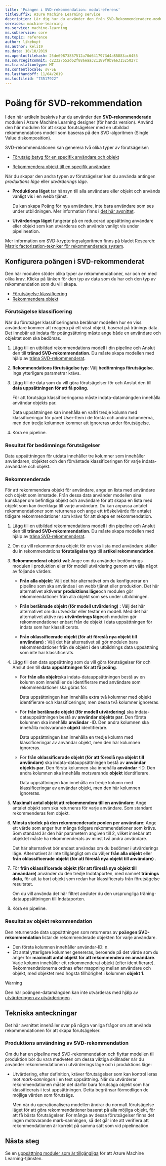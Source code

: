 ```yaml
---
title: 'Poängen i SVD-rekommendation: modulreferens'
titleSuffix: Azure Machine Learning service
description: Lär dig hur du använder den från SVD-Rekommenderadere-modulen i Azure Machine Learning service till Poäng rekommendations förutsägelser för en data uppsättning.
services: machine-learning
ms.service: machine-learning
ms.subservice: core
ms.topic: reference
author: likebupt
ms.author: keli19
ms.date: 10/10/2019
ms.openlocfilehash: 25de69873857512a70d6417973d4a85883ac6455
ms.sourcegitcommit: c22327552d62f88aeaa321189f9b9a631525027c
ms.translationtype: MT
ms.contentlocale: sv-SE
ms.lasthandoff: 11/04/2019
ms.locfileid: "73517922"
---
```

# <a name="score-svd-recommender"></a>Poäng för SVD-rekommendation

I den här artikeln beskrivs hur du använder den **SVD-rekommenderade** modulen i Azure Machine Learning designer (för hands version). Använd den här modulen för att skapa förutsägelser med en utbildad rekommendations modell som baseras på den SVD-algoritmen (Single Value diskomposition).

SVD-rekommendationen kan generera två olika typer av förutsägelser:

- [Förutsäg betyg för en specifik användare och objekt](#predict-ratings)

- [Rekommendera objekt till en specifik användare](#recommend)

När du skapar den andra typen av förutsägelser kan du använda antingen *produktions läge* eller *utvärderings läge*.

- **Produktions läget** tar hänsyn till alla användare eller objekt och används vanligt vis i en webb tjänst.

    Du kan skapa Poäng för nya användare, inte bara användare som ses under utbildningen. Mer information finns i [det här avsnittet](#technical-notes). 

- **Utvärderings läget** fungerar på en reducerad uppsättning användare eller objekt som kan utvärderas och används vanligt vis under pipelineation.

Mer information om SVD-krypteringsalgoritmen finns på bladet Research: [Matrix factorization-tekniker för rekommenderade system](https://datajobs.com/data-science-repo/Recommender-Systems-[Netflix].pdf).

                                                                                                                                    


## <a name="how-to-configure-score-svd-recommender"></a>Konfigurera poängen i SVD-rekommenderat

Den här modulen stöder olika typer av rekommendationer, var och en med olika krav. Klicka på länken för den typ av data som du har och den typ av rekommendation som du vill skapa.

+ [Förutsägelse klassificering](#predict-ratings)
+ [Rekommendera objekt](#recommend)

###  <a name="predict-ratings"></a>Förutsägelse klassificering

När du förutsäger klassificeringarna beräknar modellen hur en viss användare kommer att reagera på ett visst objekt, baserat på tränings data. Det innebär att indata för poängsättning måste ange både en användare och objektet som ska bedömas.

1. Lägg till en utbildad rekommendations modell i din pipeline och Anslut den till **tränad SVD-rekommendation**.  Du måste skapa modellen med hjälp av [träna SVD-rekommenderat](train-SVD-recommender.md).

2. **Rekommendations förutsägelse typ**: Välj **bedömnings förutsägelse**. Inga ytterligare parametrar krävs.

3. Lägg till de data som du vill göra förutsägelser för och Anslut den till **data uppsättningen för att få poäng**.

    För att förutsäga klassificeringarna måste indata-datamängden innehålla användar objekts par.

    Data uppsättningen kan innehålla en valfri tredje kolumn med klassificeringar för paret User-Item i de första och andra kolumnerna, men den tredje kolumnen kommer att ignoreras under förutsägelse.

4. Köra en pipeline.

### <a name="results-for-rating-predictions"></a>Resultat för bedömnings förutsägelser 

Data uppsättningen för utdata innehåller tre kolumner som innehåller användaren, objektet och den förväntade klassificeringen för varje indata-användare och objekt.

###  <a name="recommend"></a>Rekommenderade 

För att rekommendera objekt för användare, ange en lista med användare och objekt som inmatade. Från dessa data använder modellen sina kunskaper om befintliga objekt och användare för att skapa en lista med objekt som kan överklaga till varje användare. Du kan anpassa antalet rekommendationer som returneras och ange ett tröskelvärde för antalet tidigare rekommendationer som krävs för att skapa en rekommendation.

1. Lägg till en utbildad rekommendations modell i din pipeline och Anslut den till **tränad SVD-rekommendation**.  Du måste skapa modellen med hjälp av [träna SVD-rekommenderat](train-svd-recommender.md).

2. Om du vill rekommendera objekt för en viss lista med användare ställer du in rekommendations **förutsägelse typ** till **artikel rekommendation**.

3. **Rekommenderat objekt val**: Ange om du använder bedömnings modulen i produktion eller för modell utvärdering genom att välja något av följande värden:

    - **Från alla objekt**: Välj det här alternativet om du konfigurerar en pipeline som ska användas i en webb tjänst eller produktion.  Det här alternativet aktiverar **produktions läge**och modulen gör rekommendationer från alla objekt som ses under utbildningen.

    - **Från beräknade objekt (för modell utvärdering)** : Välj det här alternativet om du utvecklar eller testar en modell. Med det här alternativet aktive ras **utvärderings läge**och modulen gör rekommendationer enbart från de objekt i data uppsättningen för indata som har klassificerats.
    
    - **Från oklassificerade objekt (för att föreslå nya objekt till användare)** : Välj det här alternativet så gör modulen bara rekommendationer från de objekt i den utbildnings data uppsättning som inte har klassificerats. 

4. Lägg till den data uppsättning som du vill göra förutsägelser för och Anslut den till **data uppsättningen för att få poäng**.

    - För **från alla objekt**ska indata-datauppsättningen bestå av en kolumn som innehåller de identifierare med användare som rekommendationer ska göras för.

        Data uppsättningen kan innehålla extra två kolumner med objekt identifierare och klassificeringar, men dessa två kolumner ignoreras. 

    - För **från beräknade objekt (för modell utvärdering)** ska indata-datauppsättningen bestå av **användar objekts par**. Den första kolumnen ska innehålla **användar** -ID. Den andra kolumnen ska innehålla motsvarande **objekt** identifierare.

        Data uppsättningen kan innehålla en tredje kolumn med klassificeringar av användar objekt, men den här kolumnen ignoreras.

    - För **från oklassificerade objekt (för att föreslå nya objekt till användare)** ska indata-datauppsättningen bestå av **användar objekts par**. Den första kolumnen ska innehålla **användar** -ID. Den andra kolumnen ska innehålla motsvarande **objekt** identifierare.

        Data uppsättningen kan innehålla en tredje kolumn med klassificeringar av användar objekt, men den här kolumnen ignoreras.

5. **Maximalt antal objekt att rekommendera till en användare**: Ange antalet objekt som ska returneras för varje användare. Som standard rekommenderas fem objekt.

6. **Minsta storlek på den rekommenderade poolen per användare**: Ange ett värde som anger hur många tidigare rekommendationer som krävs.  Som standard är den här parametern angiven till 2, vilket innebär att objektet måste ha rekommenderats av minst två andra användare.

    Det här alternativet bör endast användas om du bedömer i utvärderings läge. Alternativet är inte tillgängligt om du väljer **från alla objekt** eller **från oklassificerade objekt (för att föreslå nya objekt till användare)** .

7.  För **från oklassificerade objekt (för att föreslå nya objekt till användare)** använder du den tredje Indataporten, med namnet **tränings data**, för att ta bort objekt som redan har klassificerats från förutsägelse resultatet.

    Om du vill använda det här filtret ansluter du den ursprungliga träning-datauppsättningen till Indataporten.

8. Köra en pipeline.

### <a name="results-of-item-recommendation"></a>Resultat av objekt rekommendation

Den returnerade data uppsättningen som returneras av **poängen SVD-rekommendation** listar de rekommenderade objekten för varje användare.

- Den första kolumnen innehåller användar-ID: n.
- Ett antal ytterligare kolumner genereras, beroende på det värde som du anger för **maximalt antal objekt för att rekommendera en användare**. Varje kolumn innehåller ett rekommenderat objekt (efter identifierare). Rekommendationerna ordnas efter mappning mellan användare och objekt, med objektet med högsta tillhörighet i kolumnen **objekt 1**.

> [!WARNING]
> Den här poängen-datamängden kan inte utvärderas med hjälp av [utvärderingen av utvärderingen](evaluate-recommender.md) .


##  <a name="technical-notes"></a>Tekniska anteckningar

Det här avsnittet innehåller svar på några vanliga frågor om att använda rekommendationen för att skapa förutsägelser.  

###  <a name="production-use-of-the-svd-recommender"></a>Produktions användning av SVD-rekommendation

Om du har en pipeline med SVD-rekommendation och flyttar modellen till produktion bör du vara medveten om dessa viktiga skillnader när du använder rekommendationen i utvärderings läge och i produktions läge:

- Utvärdering, efter definition, kräver förutsägelser som kan kontrol leras mot *mark-sanningen* i en test uppsättning. När du utvärderar rekommendationen måste det därför bara förutsäga objekt som har klassificerats i test uppsättningen. Detta begränsar förmodligen de möjliga värden som förutsägs.

    Men när du operationalisera modellen ändrar du normalt förutsägelse läget för att göra rekommendationer baserat på alla möjliga objekt, för att få bästa förutsägelser. För många av dessa förutsägelser finns det ingen motsvarande mark-sanningen, så det går inte att verifiera att rekommendationen är korrekt på samma sätt som vid pipelineation.


## <a name="next-steps"></a>Nästa steg

Se en [uppsättning moduler som är tillgängliga](module-reference.md) för att Azure Machine Learning-tjänsten. 
